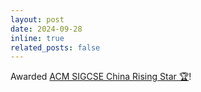 ```yaml
---
layout: post
date: 2024-09-28
inline: true
related_posts: false
---
```


Awarded [ACM SIGCSE China Rising Star 🏆](https://mp.weixin.qq.com/s/wn_w2CF9PjVRGgkpXoqcrA)!
